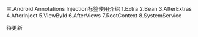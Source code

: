 三.Android Annotations Injection标签使用介绍
1.Extra
2.Bean
3.AfterExtras
4.AfterInject
5.ViewById
6.AfterViews
7.RootContext
8.SystemService


待更新
